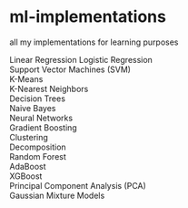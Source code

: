 # ml-implementations
all my implementations for learning purposes

Linear Regression
Logistic Regression	​					
Support Vector Machines (SVM)	​					
K-Means	​					
K-Nearest Neighbors	​					
Decision Trees	​					
Naive Bayes	​					
Neural Networks	​					
Gradient Boosting	​					
Clustering	​					
Decomposition	​					
Random Forest	​					
AdaBoost	​					
XGBoost	​					
Principal Component Analysis (PCA)	​					
Gaussian Mixture Models
